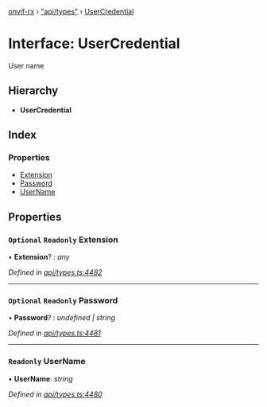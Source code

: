 [onvif-rx](../README.md) › ["api/types"](../modules/_api_types_.md) › [UserCredential](_api_types_.usercredential.md)

# Interface: UserCredential

User name

## Hierarchy

* **UserCredential**

## Index

### Properties

* [Extension](_api_types_.usercredential.md#optional-readonly-extension)
* [Password](_api_types_.usercredential.md#optional-readonly-password)
* [UserName](_api_types_.usercredential.md#readonly-username)

## Properties

### `Optional` `Readonly` Extension

• **Extension**? : *any*

*Defined in [api/types.ts:4482](https://github.com/patrickmichalina/onvif-rx/blob/3e9b152/src/api/types.ts#L4482)*

___

### `Optional` `Readonly` Password

• **Password**? : *undefined | string*

*Defined in [api/types.ts:4481](https://github.com/patrickmichalina/onvif-rx/blob/3e9b152/src/api/types.ts#L4481)*

___

### `Readonly` UserName

• **UserName**: *string*

*Defined in [api/types.ts:4480](https://github.com/patrickmichalina/onvif-rx/blob/3e9b152/src/api/types.ts#L4480)*

